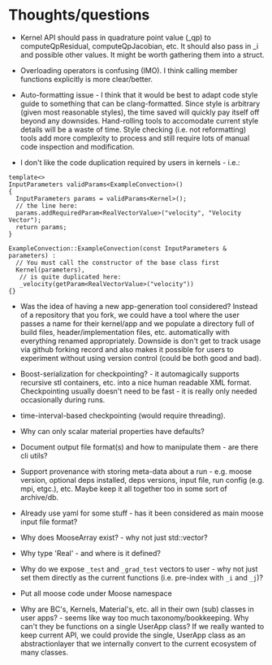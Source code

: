 
Thoughts/questions
=====================

* Kernel API should pass in quadrature point value (_qp) to computeQpResidual,
  computeQpJacobian, etc.  It should also pass in _i and possible other
  values.  It might be worth gathering them into a struct.

* Overloading operators is confusing (IMO).  I think calling member functions
  explicitly is more clear/better.

* Auto-formatting issue - I think that it would be best to adapt code style
  guide to something that can be clang-formatted.  Since style is arbitrary
  (given most reasonable styles), the time saved will quickly pay itself off
  beyond any downsides.  Hand-rolling tools to accomodate current style
  details will be a waste of time.  Style checking (i.e. not reformatting)
  tools add more complexity to process and still require lots of manual code
  inspection and modification.

* I don't like the code duplication required by users in kernels - i.e.:
    
```
template<>
InputParameters validParams<ExampleConvection>()
{
  InputParameters params = validParams<Kernel>();
  // the line here:
  params.addRequiredParam<RealVectorValue>("velocity", "Velocity Vector");
  return params;
}

ExampleConvection::ExampleConvection(const InputParameters & parameters) :
  // You must call the constructor of the base class first
  Kernel(parameters),
   // is quite duplicated here:
   _velocity(getParam<RealVectorValue>("velocity"))
{}
```

* Was the idea of having a new app-generation tool considered?  Instead of a
  repository that you fork, we could have a tool where the user passes a name
  for their kernel/app and we populate a directory full of build files,
  header/implementation files, etc. automatically with everything renamed
  appropriately.  Downside is don't get to track usage via github forking
  record and also makes it possible for users to experiment without using
  version control (could be both good and bad).

* Boost-serialization for checkpointing? - it automagically supports recursive
  stl containers, etc. into a nice human readable XML format.  Checkpointing
  usually doesn't need to be fast - it is really only needed occasionally
  during runs.

* time-interval-based checkpointing (would require threading).

* Why can only scalar material properties have defaults?

* Document output file format(s) and how to manipulate them - are there cli
  utils?

* Support provenance with storing meta-data about a run - e.g. moose version,
  optional deps installed, deps versions, input file, run config (e.g. mpi,
  etgc.), etc.  Maybe keep it all together too in some sort of archive/db.

* Already use yaml for some stuff - has it been considered as main moose input
  file format?

* Why does MooseArray exist? - why not just std::vector?

* Why type 'Real' - and where is it defined?

* Why do we expose ``_test`` and ``_grad_test`` vectors to user - why not just
  set them directly as the current functions (i.e. pre-index with ``_i`` and
  ``_j``)?

* Put all moose code under Moose namespace

* Why are BC's, Kernels, Material's, etc. all in their own (sub) classes in
  user apps? - seems like way too much taxonomy/bookkeeping.  Why can't they
  be functions on a single UserApp class?  If we really wanted to keep current
  API, we could provide the single, UserApp class as an abstractionlayer that
  we internally convert to the current ecosystem of many classes.

